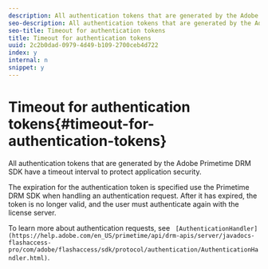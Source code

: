 ```yaml
---
description: All authentication tokens that are generated by the Adobe Primetime DRM SDK have a timeout interval to protect application security.
seo-description: All authentication tokens that are generated by the Adobe Primetime DRM SDK have a timeout interval to protect application security.
seo-title: Timeout for authentication tokens
title: Timeout for authentication tokens
uuid: 2c2b0dad-0979-4d49-b109-2700ceb4d722
index: y
internal: n
snippet: y
---
```


# Timeout for authentication tokens{#timeout-for-authentication-tokens}

All authentication tokens that are generated by the Adobe Primetime DRM SDK have a timeout interval to protect application security.

The expiration for the authentication token is specified use the Primetime DRM SDK when handling an authentication request. After it has expired, the token is no longer valid, and the user must authenticate again with the license server.

To learn more about authentication requests, see ` [AuthenticationHandler](https://help.adobe.com/en_US/primetime/api/drm-apis/server/javadocs-flashaccess-pro/com/adobe/flashaccess/sdk/protocol/authentication/AuthenticationHandler.html)`. 
